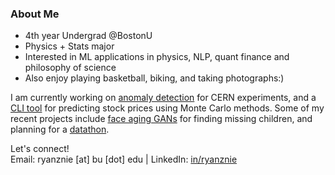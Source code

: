 ### About Me

- 4th year Undergrad @BostonU
- Physics + Stats major
- Interested in ML applications in physics, NLP, quant finance and philosophy of science
- Also enjoy playing basketball, biking, and taking photographs:)

I am currently working on [anomaly detection](https://github.com/AutoDQM/AutoDQM_ML) for CERN experiments, and a [CLI tool](https://github.com/ryanznie/quant-MC-methods) for predicting stock prices using Monte Carlo methods. Some of my recent projects include [face aging GANs](https://github.com/BU-Spark/ml-atfal-mafkoda-missing-children) for finding missing children, and planning for a [datathon](https://www.data4sustainability.com/).

Let's connect! <br>
Email: ryanznie [at] bu [dot] edu | LinkedIn: [in/ryanznie](https://www.linkedin.com/in/ryanznie/)
<!--
**ryanznie/ryanznie** is a ✨ _special_ ✨ repository because its `README.md` (this file) appears on your GitHub profile.

Here are some ideas to get you started:

- 🔭 I’m currently working on ...
- 🌱 I’m currently learning ...
- 👯 I’m looking to collaborate on ...
- 🤔 I’m looking for help with ...
- 💬 Ask me about ...
- 📫 How to reach me: ...
- 😄 Pronouns: ...
- ⚡ Fun fact: ...
-->
